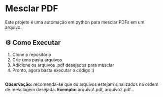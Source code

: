 # Mesclar PDF 
Este projeto é uma automação em python para mesclar PDFs em um arquivo.

## ⚙️ Como Executar
1. Clone o repositório
2. Crie uma pasta arquivos
3. Adicione os arquivos .pdf desejados para mesclar
4. Pronto, agora basta executar o código :)

## 
**Observação:** recomenda-se que os arquivos estejam sinalizados na ordem de mesclagem desejada. **Exemplo:** arquivo1.pdf, arquivo2.pdf...
